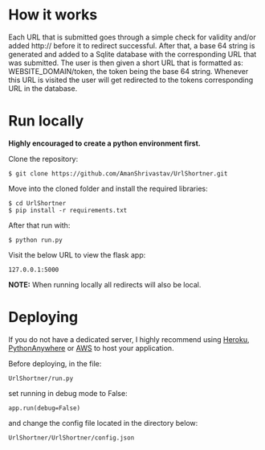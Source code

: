 # How it works

Each URL that is submitted goes through a simple check for validity and/or added http:// before it to redirect successful.
After that, a base 64 string is generated and added to a Sqlite database with the corresponding URL that was submitted.
The user is then given a short URL that is formatted as: WEBSITE_DOMAIN/token, the token being the base 64 string.
Whenever this URL is visited the user will get redirected to the tokens corresponding URL in the database.

# Run locally

**Highly encouraged to create a python environment first.**

Clone the repository:

	$ git clone https://github.com/AmanShrivastav/UrlShortner.git

Move into the cloned folder and install the required libraries:

	$ cd UrlShortner
	$ pip install -r requirements.txt

After that run with:

	$ python run.py

Visit the below URL to view the flask app:

	127.0.0.1:5000

**NOTE:** When running locally all redirects will also be local.

# Deploying

If you do not have a dedicated server, I highly recommend using [Heroku](https://devcenter.heroku.com/articles/getting-started-with-python), [PythonAnywhere](https://www.pythonanywhere.com/) or [AWS](https://aws.amazon.com/getting-started/projects/deploy-python-application/) to host your application.

Before deploying, in the file:

	UrlShortner/run.py  

set running in debug mode to False:

	app.run(debug=False)

and change the config file located in the directory below:

	UrlShortner/UrlShortner/config.json
